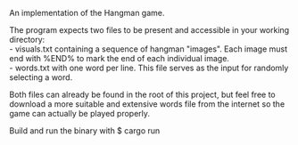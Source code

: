 An implementation of the Hangman game.

The program expects two files to be present and accessible in your working directory:  
	- visuals.txt containing a sequence of hangman "images". Each image must end with %END% to mark the end of each individual image.  
	- words.txt with one word per line. This file serves as the input for randomly selecting a word.  

Both files can already be found in the root of this project, but feel free to download a more suitable and extensive words file from the internet so the game can actually be played properly.

Build and run the binary with
$ cargo run

